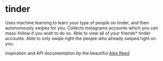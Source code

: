 # tinder

Uses machine learning to learn your type of people on tinder, and then autonomously swipes for you. 
Collects instagrams accounts which you can mass-follow if you wish to do so.
Able to view all of your friends* tinder accounts.
Able to only swipe right the people who already swiped right on you.

inspiration and API documentation by the beautiful [Alex Reed](https://github.com/0xdeafcafe)
